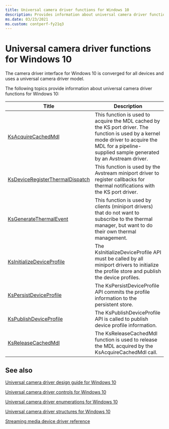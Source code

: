 ```yaml
---
title: Universal camera driver functions for Windows 10
description: Provides information about universal camera driver functions for Windows 10.
ms.date: 03/23/2021
ms.custom: contperf-fy21q3
---
```


# Universal camera driver functions for Windows 10

The camera driver interface for Windows 10 is converged for all devices and uses a universal camera driver model.

The following topics provide information about universal camera driver functions for Windows 10:

| Title | Description |
|--|--|
| [KsAcquireCachedMdl](/windows-hardware/drivers/ddi/ks/nf-ks-ksacquirecachedmdl) | This function is used to acquire the MDL cached by the KS port driver. The function is used by a kernel mode driver to acquire the MDL for a pipeline-supplied sample generated by an Avstream driver. |
| [KsDeviceRegisterThermalDispatch](/windows-hardware/drivers/ddi/ks/nf-ks-ksdeviceregisterthermaldispatch) | This function is used by the Avstream miniport driver to register callbacks for thermal notifications with the KS port driver. |
| [KsGenerateThermalEvent](/windows-hardware/drivers/ddi/ks/nf-ks-ksgeneratethermalevent) | This function is used by clients (miniport drivers) that do not want to subscribe to the thermal manager, but want to do their own thermal management. |
| [KsInitializeDeviceProfile](/windows-hardware/drivers/ddi/ks/nf-ks-ksinitializedeviceprofile) | The KsInitializeDeviceProfile API must be called by all miniport drivers to initialize the profile store and publish the device profiles. |
| [KsPersistDeviceProfile](/windows-hardware/drivers/ddi/ks/nf-ks-kspersistdeviceprofile) | The KsPersistDeviceProfile API commits the profile information to the persistent store. |
| [KsPublishDeviceProfile](/windows-hardware/drivers/ddi/ks/nf-ks-kspublishdeviceprofile) | The KsPublishDeviceProfile API is called to publish device profile information. |
| [KsReleaseCachedMdl](/windows-hardware/drivers/ddi/ks/nf-ks-ksreleasecachedmdl) | The KsReleaseCachedMdl function is used to release the MDL acquired by the KsAcquireCachedMdl call. |

## See also

[Universal camera driver design guide for Windows 10](windows-10-technical-preview-camera-drivers-design-guide.md)

[Universal camera driver controls for Windows 10](camera-driver-controls.md)

[Universal camera driver enumerations for Windows 10](camera-driver-enumerations.md)

[Universal camera driver structures for Windows 10](camera-driver-structures.md)

[Streaming media device driver reference](/windows-hardware/drivers/ddi/_stream/index)
